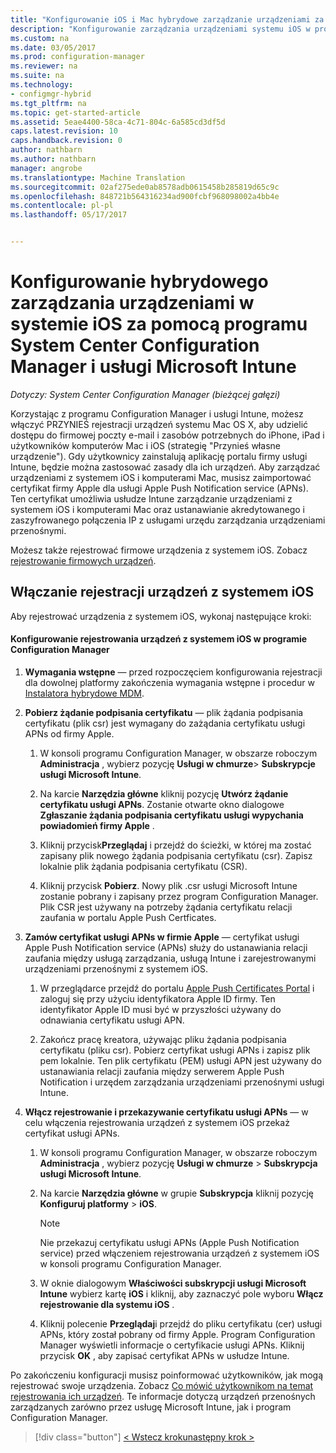 ```yaml
---
title: "Konfigurowanie iOS i Mac hybrydowe zarządzanie urządzeniami za pomocą programu System Center Configuration Manager i Microsoft Intune | Dokumentacja firmy Microsoft"
description: "Konfigurowanie zarządzania urządzeniami systemu iOS w programie System Center Configuration Manager i Microsoft Intune."
ms.custom: na
ms.date: 03/05/2017
ms.prod: configuration-manager
ms.reviewer: na
ms.suite: na
ms.technology:
- configmgr-hybrid
ms.tgt_pltfrm: na
ms.topic: get-started-article
ms.assetid: 5eae4400-58ca-4c71-804c-6a585cd3df5d
caps.latest.revision: 10
caps.handback.revision: 0
author: nathbarn
ms.author: nathbarn
manager: angrobe
ms.translationtype: Machine Translation
ms.sourcegitcommit: 02af275ede0ab8578adb0615458b285819d65c9c
ms.openlocfilehash: 848721b564316234ad900fcbf968098002a4bb4e
ms.contentlocale: pl-pl
ms.lasthandoff: 05/17/2017


---
```

# <a name="set-up-ios-hybrid-device-management-with-system-center-configuration-manager-and-microsoft-intune"></a>Konfigurowanie hybrydowego zarządzania urządzeniami w systemie iOS za pomocą programu System Center Configuration Manager i usługi Microsoft Intune

*Dotyczy: System Center Configuration Manager (bieżącej gałęzi)*

Korzystając z programu Configuration Manager i usługi Intune, możesz włączyć PRZYNIEŚ rejestracji urządzeń systemu Mac OS X, aby udzielić dostępu do firmowej poczty e-mail i zasobów potrzebnych do iPhone, iPad i użytkowników komputerów Mac i iOS (strategię "Przynieś własne urządzenie"). Gdy użytkownicy zainstalują aplikację portalu firmy usługi Intune, będzie można zastosować zasady dla ich urządzeń. Aby zarządzać urządzeniami z systemem iOS i komputerami Mac, musisz zaimportować certyfikat firmy Apple dla usługi Apple Push Notification service (APNs). Ten certyfikat umożliwia usłudze Intune zarządzanie urządzeniami z systemem iOS i komputerami Mac oraz ustanawianie akredytowanego i zaszyfrowanego połączenia IP z usługami urzędu zarządzania urządzeniami przenośnymi.  

 Możesz także rejestrować firmowe urządzenia z systemem iOS.  Zobacz [rejestrowanie firmowych urządzeń](enroll-company-owned-devices.md).  

## <a name="enable-ios-device-enrollment"></a>Włączanie rejestracji urządzeń z systemem iOS  
 Aby rejestrować urządzenia z systemem iOS, wykonaj następujące kroki:  

#### <a name="set-up-ios-device-enrollment-in-configuration-manager"></a>Konfigurowanie rejestrowania urządzeń z systemem iOS w programie Configuration Manager  

1.  **Wymagania wstępne** — przed rozpoczęciem konfigurowania rejestracji dla dowolnej platformy zakończenia wymagania wstępne i procedur w [Instalatora hybrydowe MDM](setup-hybrid-mdm.md).    

2.  **Pobierz żądanie podpisania certyfikatu** — plik żądania podpisania certyfikatu (plik csr) jest wymagany do zażądania certyfikatu usługi APNs od firmy Apple.  

    1.  W konsoli programu Configuration Manager, w obszarze roboczym **Administracja** , wybierz pozycję **Usługi w chmurze**> **Subskrypcje usługi Microsoft Intune**.  

    2.  Na karcie **Narzędzia główne** kliknij pozycję **Utwórz żądanie certyfikatu usługi APNs**. Zostanie otwarte okno dialogowe **Zgłaszanie żądania podpisania certyfikatu usługi wypychania powiadomień firmy Apple** .  

    3.  Kliknij przycisk**Przeglądaj** i przejdź do ścieżki, w której ma zostać zapisany plik nowego żądania podpisania certyfikatu (csr). Zapisz lokalnie plik żądania podpisania certyfikatu (CSR).  

    4.  Kliknij przycisk **Pobierz**. Nowy plik .csr usługi Microsoft Intune zostanie pobrany i zapisany przez program Configuration Manager. Plik CSR jest używany na potrzeby żądania certyfikatu relacji zaufania w portalu Apple Push Certficates.  

3.  **Zamów certyfikat usługi APNs w firmie Apple** — certyfikat usługi Apple Push Notification service (APNs) służy do ustanawiania relacji zaufania między usługą zarządzania, usługą Intune i zarejestrowanymi urządzeniami przenośnymi z systemem iOS.  

    1.  W przeglądarce przejdź do portalu [Apple Push Certificates Portal](http://go.microsoft.com/fwlink/?LinkId=269844) i zaloguj się przy użyciu identyfikatora Apple ID firmy. Ten identyfikator Apple ID musi być w przyszłości używany do odnawiania certyfikatu usługi APN.  

    2.  Zakończ pracę kreatora, używając pliku żądania podpisania certyfikatu (pliku csr). Pobierz certyfikat usługi APNs i zapisz plik pem lokalnie. Ten plik certyfikatu (PEM) usługi APN jest używany do ustanawiania relacji zaufania między serwerem Apple Push Notification i urzędem zarządzania urządzeniami przenośnymi usługi Intune.  

4.  **Włącz rejestrowanie i przekazywanie certyfikatu usługi APNs** — w celu włączenia rejestrowania urządzeń z systemem iOS przekaż certyfikat usługi APNs.  

    1.  W konsoli programu Configuration Manager, w obszarze roboczym **Administracja** , wybierz pozycję **Usługi w chmurze** > **Subskrypcja usługi Microsoft Intune**.  

    2.  Na karcie **Narzędzia główne** w grupie **Subskrypcja** kliknij pozycję **Konfiguruj platformy** > **iOS**.  

        > [!NOTE]  
        >  Nie przekazuj certyfikatu usługi APNs (Apple Push Notification service) przed włączeniem rejestrowania urządzeń z systemem iOS w konsoli programu Configuration Manager.  

    3.  W oknie dialogowym **Właściwości subskrypcji usługi Microsoft Intune** wybierz kartę **iOS** i kliknij, aby zaznaczyć pole wyboru **Włącz rejestrowanie dla systemu iOS** .  

    4.  Kliknij polecenie **Przeglądaj**i przejdź do pliku certyfikatu (cer) usługi APNs, który został pobrany od firmy Apple. Program Configuration Manager wyświetli informacje o certyfikacie usługi APNs. Kliknij przycisk **OK** , aby zapisać certyfikat APNs w usłudze Intune.  

 Po zakończeniu konfiguracji musisz poinformować użytkowników, jak mogą rejestrować swoje urządzenia. Zobacz [Co mówić użytkownikom na temat rejestrowania ich urządzeń](https://docs.microsoft.com/intune/deploy-use/what-to-tell-your-end-users-about-using-microsoft-intune). Te informacje dotyczą urządzeń przenośnych zarządzanych zarówno przez usługę Microsoft Intune, jak i program Configuration Manager.

> [!div class="button"]
[< Wstecz kroku](create-service-connection-point.md)[następny krok >  ](set-up-additional-management.md)

